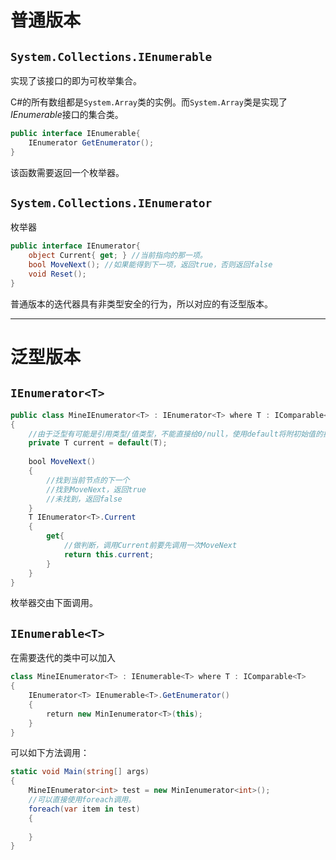# 普通版本

## `System.Collections.IEnumerable`

实现了该接口的即为可枚举集合。

C#的所有数组都是`System.Array`类的实例。而`System.Array`类是实现了*IEnumerable*接口的集合类。

```C#
public interface IEnumerable{
    IEnumerator GetEnumerator();
}
```

该函数需要返回一个枚举器。

## `System.Collections.IEnumerator`

枚举器

```C#
public interface IEnumerator{
    object Current{ get; } //当前指向的那一项。
    bool MoveNext(); //如果能得到下一项，返回true，否则返回false
    void Reset();
}
```

普通版本的迭代器具有非类型安全的行为，所以对应的有泛型版本。

---

# 泛型版本

## `IEnumerator<T>`

```C#
public class MineIEnumerator<T> : IEnumerator<T> where T : IComparable<T>
{
    //由于泛型有可能是引用类型/值类型，不能直接给0/null，使用default将附初始值的操作在语句执行时确定。
    private T current = default(T);
    
    bool MoveNext()
    {
        //找到当前节点的下一个
        //找到MoveNext，返回true
        //未找到，返回false
    }
    T IEnumerator<T>.Current
    {
        get{
            //做判断，调用Current前要先调用一次MoveNext
            return this.current;
        }
    }
}
```

枚举器交由下面调用。

## `IEnumerable<T>`

在需要迭代的类中可以加入

```C#
class MineIEnumerator<T> : IEnumerable<T> where T : IComparable<T>
{
    IEnumerator<T> IEnumerable<T>.GetEnumerator()
    {
        return new MinIenumerator<T>(this);
    }
}
```

可以如下方法调用：

```C#
static void Main(string[] args)
{
    MineIEnumerator<int> test = new MinIenumerator<int>();
    //可以直接使用foreach调用。
    foreach(var item in test)
    {
        
    }
}
```


